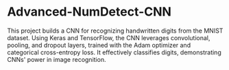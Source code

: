 # Advanced-NumDetect-CNN
This project builds a CNN for recognizing handwritten digits from the MNIST dataset. Using Keras and TensorFlow, the CNN leverages convolutional, pooling, and dropout layers, trained with the Adam optimizer and categorical cross-entropy loss. It effectively classifies digits, demonstrating CNNs' power in image recognition.
